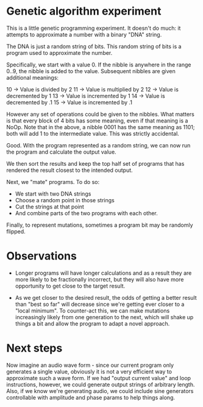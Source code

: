 # Genetic algorithm experiment

This is a little genetic programming experiment. It doesn't do much: it attempts to approximate a number with a binary "DNA" string.

The DNA is just a random string of bits. This random string of bits is a program used to approximate the number.

Specifically, we start with a value 0. If the nibble is anywhere in the range 0..9, the nibble is added to the value. Subsequent nibbles are given additional meanings:

10 -> Value is divided by 2 11 -> Value is multiplied by 2 12 -> Value is decremented by 1 13 -> Value is incremented by 1 14 -> Value is decremented by .1 15 -> Value is incremented by .1

However any set of operations could be given to the nibbles. What matters is that every block of 4 bits has some meaning, even if that meaning is a NoOp. Note that in the above, a nibble 0001 has the same meaning as 1101; both will add 1 to the intermediate value. This was strictly accidental.

Good. With the program represented as a random string, we can now run the program and calculate the output value.

We then sort the results and keep the top half set of programs that has rendered the result closest to the intended output.

Next, we "mate" programs. To do so:

- We start with two DNA strings
- Choose a random point in those strings
- Cut the strings at that point
- And combine parts of the two programs with each other.

Finally, to represent mutations, sometimes a program bit may be randomly flipped.

# Observations

- Longer programs will have longer calculations and as a result they are more likely to be fractionally incorrect, but they will also have more opportunity to get close to the target result.

- As we get closer to the desired result, the odds of getting a better result than "best so far" will decrease since we're getting ever closer to a "local minimum". To counter-act this, we can make mutations increasingly likely from one generation to the next, which will shake up things a bit and allow the program to adapt a novel approach.

# Next steps

Now imagine an audio wave form - since our current program only generates a single value, obviously it is not a very efficient way to approximate such a wave form. If we had "output current value" and loop instructions, however, we could generate output strings of arbitrary length. Also, if we know we're generating audio, we could include sine generators controllable with amplitude and phase params to help things along.
